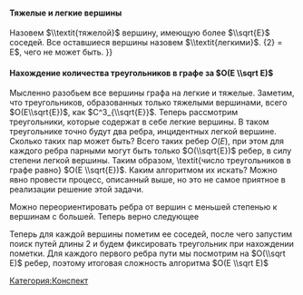 #### Тяжелые и легкие вершины

Назовем $\\textit{тяжелой}$ вершину, имеющую более $\\sqrt{E}$ соседей.
Все оставшиеся вершины назовем $\\textit{легкими}$. {2} = E$</nowiki>,
чего не может быть. }}

#### Нахождение количества треугольников в графе за $O(E \\sqrt E)$

Мысленно разобьем все вершины графа на легкие и тяжелые. Заметим, что
треугольников, образованных только тяжелыми вершинами, всего
$O(E\\sqrt{E})$, как $C^3_{\\sqrt{E}}$. Теперь рассмотрим треугольники,
которые содержат в себе легкие вершины. В таком треугольнике точно будут
два ребра, инцидентных легкой вершине. Сколько таких пар может быть?
Всего таких ребер $O(E)$, при этом для каждого ребра парными могут
быть только $O(\\sqrt{E})$ ребер, в силу степени легкой вершины. Таким
образом, \\textit{число треугольников в графе равно} $O(E \\sqrt{E})$.
Каким алгоритмом их искать? Можно явно провести процесс, описанный
выше, но это не самое приятное в реализации решение этой задачи.

Можно переориентировать ребра от вершин с меньшей степенью к вершинам с
большей. Теперь верно следующее

Теперь для каждой вершины пометим ее соседей, после чего запустим поиск
путей длины 2 и будем фиксировать треугольник при нахождении пометки.
Для каждого первого ребра пути мы посмотрим на $O(\\sqrt E)$ ребер,
поэтому итоговая сложность алгоритма $O(E \\sqrt E)$

[Категория:Конспект](Категория:Конспект "wikilink")